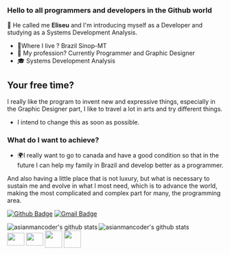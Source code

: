 ### Hello to all programmers and developers in the Github world

👋 He called me **Eliseu** and I'm introducing myself as a Developer and studying as a Systems Development Analysis.

- 🧳Where I live ? Brazil Sinop-MT
- 💼 My profession? Currently Programmer and Graphic Designer
- 🎓 Systems Development Analysis

## Your free time?

I really like the program to invent new and expressive things, especially in the Graphic Designer part, I like to travel a lot in arts and try different things.

- I intend to change this as soon as possible.

### What do I want to achieve?

- 🌍I really want to go to canada and have a good condition so that in the future I can help my family in Brazil and develop better as a programmer.

And also having a little place that is not luxury, but what is necessary to sustain me and evolve in what I most need, which is to advance the world, making the most complicated and complex part for many, the programming area.

[![Github Badge](https://img.shields.io/badge/-Github-000?style=flat-square&logo=Github&logoColor=white&link=https://github.com/Eorish)](https://github.com/Eorish)
[![Gmail Badge](https://img.shields.io/badge/-Gmail-c14438?style=flat-square&logo=Gmail&logoColor=white&link=mailto:eliseuoficial02@gmail.com)](mailto:eliseuoficial02@gmail.com)


<img alt="asianmancoder's github stats" align="left" src="https://github-readme-stats.vercel.app/api?username=Eorish&count_private=true&show_icons=true&theme=radical&hide_border=true"/>
<img alt="asianmancoder's github stats" align="left" src="https://github-readme-stats.vercel.app/api/top-langs/?username=Eorish&layout=compact&theme=radical&hide_border=true&card_width=250"/>

<div style="display: inline_block"><br>
  <img align="center" height="30" width="40" src="https://cdn.jsdelivr.net/gh/devicons/devicon/icons/html5/html5-plain-wordmark.svg">     
  <img align="center" height="30" width="40" src="https://cdn.jsdelivr.net/gh/devicons/devicon/icons/javascript/javascript-original.svg">
  <img align="center" height="40" width="40" src="https://cdn.picpng.com/logo/language-logo-python-44976.png">     
  <img align="center" height="40" width="40" src="https://www.ativasoft.com.br/blog/wp-content/uploads/2018/01/java_icon.png">     
                                                                                                                                       
</div>



<!--
**hastedPy/hastedPy** is a ✨ _special_ ✨ repository because its `README.md` (this file) appears on your GitHub profile.

Here are some ideas to get you started:

- 🔭 I’m currently working on ...
- 🌱 I’m currently learning ...
- 👯 I’m looking to collaborate on ...
- 🤔 I’m looking for help with ...
- 💬 Ask me about ...
- 📫 How to reach me: ...
- 😄 Pronouns: ...
- ⚡ Fun fact: ...
-->
